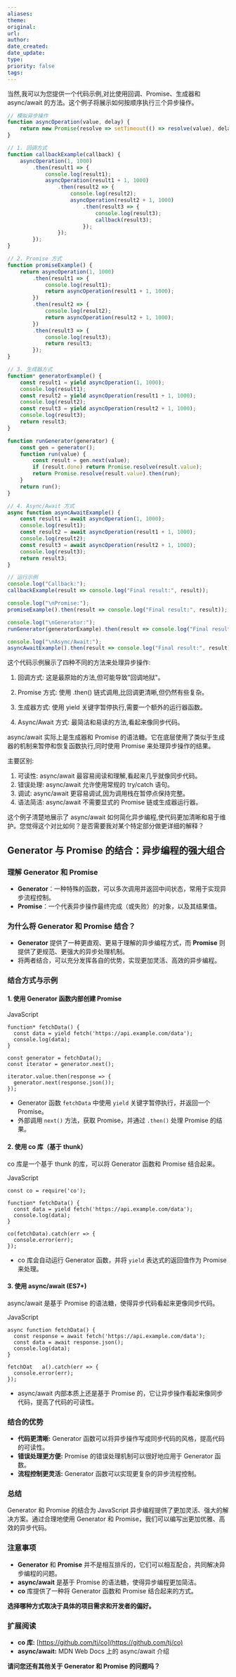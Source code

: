 ```yaml
---
aliases: 
theme: 
original: 
url: 
author: 
date_created: 
date_update: 
type: 
priority: false
tags:
---
```

当然,我可以为您提供一个代码示例,对比使用回调、Promise、生成器和 async/await 的方法。这个例子将展示如何按顺序执行三个异步操作。



```javascript
// 模拟异步操作
function asyncOperation(value, delay) {
    return new Promise(resolve => setTimeout(() => resolve(value), delay));
}

// 1. 回调方式
function callbackExample(callback) {
    asyncOperation(1, 1000)
        .then(result1 => {
            console.log(result1);
            asyncOperation(result1 + 1, 1000)
                .then(result2 => {
                    console.log(result2);
                    asyncOperation(result2 + 1, 1000)
                        .then(result3 => {
                            console.log(result3);
                            callback(result3);
                        });
                });
        });
}

// 2. Promise 方式
function promiseExample() {
    return asyncOperation(1, 1000)
        .then(result1 => {
            console.log(result1);
            return asyncOperation(result1 + 1, 1000);
        })
        .then(result2 => {
            console.log(result2);
            return asyncOperation(result2 + 1, 1000);
        })
        .then(result3 => {
            console.log(result3);
            return result3;
        });
}

// 3. 生成器方式
function* generatorExample() {
    const result1 = yield asyncOperation(1, 1000);
    console.log(result1);
    const result2 = yield asyncOperation(result1 + 1, 1000);
    console.log(result2);
    const result3 = yield asyncOperation(result2 + 1, 1000);
    console.log(result3);
    return result3;
}

function runGenerator(generator) {
    const gen = generator();
    function run(value) {
        const result = gen.next(value);
        if (result.done) return Promise.resolve(result.value);
        return Promise.resolve(result.value).then(run);
    }
    return run();
}

// 4. Async/Await 方式
async function asyncAwaitExample() {
    const result1 = await asyncOperation(1, 1000);
    console.log(result1);
    const result2 = await asyncOperation(result1 + 1, 1000);
    console.log(result2);
    const result3 = await asyncOperation(result2 + 1, 1000);
    console.log(result3);
    return result3;
}

// 运行示例
console.log("Callback:");
callbackExample(result => console.log("Final result:", result));

console.log("\nPromise:");
promiseExample().then(result => console.log("Final result:", result));

console.log("\nGenerator:");
runGenerator(generatorExample).then(result => console.log("Final result:", result));

console.log("\nAsync/Await:");
asyncAwaitExample().then(result => console.log("Final result:", result));

```

这个代码示例展示了四种不同的方法来处理异步操作:

1. 回调方式: 这是最原始的方法,但可能导致"回调地狱"。

2. Promise 方式: 使用 .then() 链式调用,比回调更清晰,但仍然有些复杂。

3. 生成器方式: 使用 yield 关键字暂停执行,需要一个额外的运行器函数。

4. Async/Await 方式: 最简洁和易读的方法,看起来像同步代码。

async/await 实际上是生成器和 Promise 的语法糖。它在底层使用了类似于生成器的机制来暂停和恢复函数执行,同时使用 Promise 来处理异步操作的结果。

主要区别:

1. 可读性: async/await 最容易阅读和理解,看起来几乎就像同步代码。
2. 错误处理: async/await 允许使用常规的 try/catch 语句。
3. 调试: async/await 更容易调试,因为调用栈在暂停点保持完整。
4. 语法简洁: async/await 不需要显式的 Promise 链或生成器运行器。

这个例子清楚地展示了 async/await 如何简化异步编程,使代码更加清晰和易于维护。您觉得这个对比如何？是否需要我对某个特定部分做更详细的解释？


## Generator 与 Promise 的结合：异步编程的强大组合

### 理解 Generator 和 Promise

- **Generator**：一种特殊的函数，可以多次调用并返回中间状态，常用于实现异步流程控制。
- **Promise**：一个代表异步操作最终完成（或失败）的对象，以及其结果值。

### 为什么将 Generator 和 Promise 结合？

- **Generator** 提供了一种更直观、更易于理解的异步编程方式，而 **Promise** 则提供了更规范、更强大的异步处理机制。
- 将两者结合，可以充分发挥各自的优势，实现更加灵活、高效的异步编程。

### 结合方式与示例

#### 1. 使用 Generator 函数内部创建 Promise

JavaScript

```
function* fetchData() {
  const data = yield fetch('https://api.example.com/data');
  console.log(data);
}

const generator = fetchData();
const iterator = generator.next();

iterator.value.then(response => {
  generator.next(response.json());
});
```

- Generator 函数 `fetchData` 中使用 `yield` 关键字暂停执行，并返回一个 Promise。
- 外部调用 `next()` 方法，获取 Promise，并通过 `.then()` 处理 Promise 的结果。

#### 2. 使用 co 库（基于 thunk）

co 库是一个基于 thunk 的库，可以将 Generator 函数和 Promise 结合起来。

JavaScript

```
const co = require('co');

function* fetchData() {
  const data = yield fetch('https://api.example.com/data');
  console.log(data);
}

co(fetchData).catch(err => {
  console.error(err);
});
```

- co 库会自动运行 Generator 函数，并将 `yield` 表达式的返回值作为 Promise 来处理。

#### 3. 使用 async/await (ES7+)

async/await 是基于 Promise 的语法糖，使得异步代码看起来更像同步代码。

JavaScript

```
async function fetchData() {
  const response = await fetch('https://api.example.com/data');
  const data = await response.json();
  console.log(data);
}

fetchDat   a().catch(err => {
  console.error(err);
});
```

- async/await 内部本质上还是基于 Promise 的，它让异步操作看起来像同步代码，提高了代码的可读性。

### 结合的优势

- **代码更清晰:** Generator 函数可以将异步操作写成同步代码的风格，提高代码的可读性。
- **错误处理更方便:** Promise 的错误处理机制可以很好地应用于 Generator 函数。
- **流程控制更灵活:** Generator 函数可以实现更复杂的异步流程控制。

### 总结

Generator 和 Promise 的结合为 JavaScript 异步编程提供了更加灵活、强大的解决方案。通过合理地使用 Generator 和 Promise，我们可以编写出更加优雅、高效的异步代码。

### 注意事项

- **Generator** 和 **Promise** 并不是相互排斥的，它们可以相互配合，共同解决异步编程的问题。
- **async/await** 是基于 Promise 的语法糖，使得异步编程更加简洁。
- **co** 库提供了一种将 Generator 函数和 Promise 结合起来的方式。

**选择哪种方式取决于具体的项目需求和开发者的偏好。**

### 扩展阅读

- **co 库:** [https://github.com/tj/co](https://github.com/tj/co)
- **async/await:** MDN Web Docs 上的 async/await 介绍

**请问您还有其他关于 Generator 和 Promise 的问题吗？**
